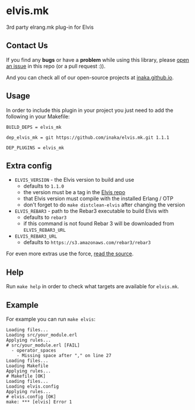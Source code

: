 # elvis.mk
3rd party elrang.mk plug-in for Elvis

## Contact Us
If you find any **bugs** or have a **problem** while using this library, please
[open an issue](https://github.com/inaka/elvis.mk/issues/new) in this repo
(or a pull request :)).

And you can check all of our open-source projects at [inaka.github.io](http://inaka.github.io).

## Usage

In order to include this plugin in your project you just need to add the
following in your Makefile:

```make
BUILD_DEPS = elvis_mk

dep_elvis_mk = git https://github.com/inaka/elvis.mk.git 1.1.1

DEP_PLUGINS = elvis_mk
```
## Extra config

- `ELVIS_VERSION` - the Elvis version to build and use
  - defaults to `1.1.0`
  - the version must be a tag in the [Elvis repo](https://github.com/inaka/elvis)
  - that Elvis version must compile with the installed Erlang / OTP
  - don't forget to do `make distclean-elvis` after changing the version
- `ELVIS_REBAR3` - path to the Rebar3 executable to build Elvis with
  - defaults to `rebar3`
  - if this command is not found Rebar 3 will be downloaded from `ELVIS_REBAR3_URL`
- `ELVIS_REBAR3_URL`
  - defaults to `https://s3.amazonaws.com/rebar3/rebar3`

For even more extras use the force, [read the source](plugins.mk).

## Help

Run `make help` in order to check what targets are available for
`elvis.mk`.

## Example

For example you can run `make elvis`:

```make
Loading files...
Loading src/your_module.erl
Applying rules...
# src/your_module.erl [FAIL]
  - operator_spaces
    - Missing space after "," on line 27
Loading files...
Loading Makefile
Applying rules...
# Makefile [OK]
Loading files...
Loading elvis.config
Applying rules...
# elvis.config [OK]
make: *** [elvis] Error 1
```
